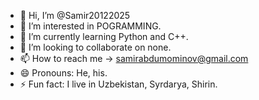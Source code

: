 - 👋 Hi, I’m @Samir20122025
- 👀 I’m interested in POGRAMMING.
- 🌱 I’m currently learning Python and C++.
- 💞️ I’m looking to collaborate on none.
- 📫 How to reach me → samirabdumominov@gmail.com
- 😄 Pronouns: He, his.
- ⚡ Fun fact: I live in Uzbekistan, Syrdarya, Shirin.

<!---
Samir20122025/Samir20122025 is a ✨ special ✨ repository because its `README.md` (this file) appears on your GitHub profile.
You can click the Preview link to take a look at your changes.
--->
